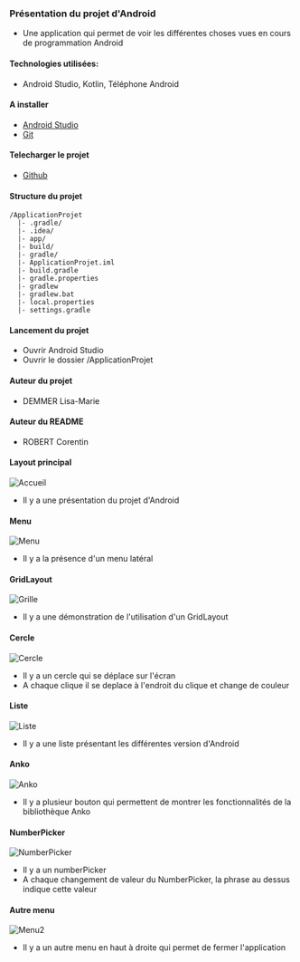 ### Présentation du projet d'Android
* Une application qui permet de voir les différentes choses vues en cours de programmation Android

#### Technologies utilisées:
* Android Studio, Kotlin, Téléphone Android

#### A installer
* [Android Studio](https://developer.android.com/studio/)
* [Git](https://git-scm.com/)

#### Telecharger le projet
* [Github](https://github.com/Haeliss/ApplicationProjet)

#### Structure du projet
```
/ApplicationProjet
  |- .gradle/
  |- .idea/
  |- app/
  |- build/
  |- gradle/
  |- ApplicationProjet.iml
  |- build.gradle
  |- gradle.properties
  |- gradlew
  |- gradlew.bat
  |- local.properties
  |- settings.gradle
```
#### Lancement du projet
* Ouvrir Android Studio
* Ouvrir le dossier /ApplicationProjet

#### Auteur du projet
* DEMMER Lisa-Marie

#### Auteur du README
* ROBERT Corentin

#### Layout principal
![Accueil](https://github.com/Haeliss/ApplicationProjet/blob/master/images_projet/layout_principal.PNG)

* Il y a une présentation du projet d'Android

#### Menu
![Menu](https://github.com/Haeliss/ApplicationProjet/blob/master/images_projet/Menu.PNG)

* Il y a la présence d'un menu latéral

#### GridLayout
![Grille](https://github.com/Haeliss/ApplicationProjet/blob/master/images_projet/gridlayout.PNG)

* Il y a une démonstration de l'utilisation d'un GridLayout

#### Cercle
![Cercle](https://github.com/Haeliss/ApplicationProjet/blob/master/images_projet/cercle.PNG)

* Il y a un cercle qui se déplace sur l'écran
* A chaque clique il se deplace à l'endroit du clique et change de couleur

#### Liste
![Liste](https://github.com/Haeliss/ApplicationProjet/blob/master/images_projet/liste.PNG)

* Il y a une liste présentant les différentes version d'Android

#### Anko
![Anko](https://github.com/Haeliss/ApplicationProjet/blob/master/images_projet/anko.PNG)

* Il y a plusieur bouton qui permettent de montrer les fonctionnalités de la bibliothèque Anko

#### NumberPicker
![NumberPicker](https://github.com/Haeliss/ApplicationProjet/blob/master/images_projet/numberpicker.PNG)

* Il y a un numberPicker
* A chaque changement de valeur du NumberPicker, la phrase au dessus indique cette valeur

#### Autre menu
![Menu2](https://github.com/Haeliss/ApplicationProjet/blob/master/images_projet/autremenu.PNG)

* Il y a un autre menu en haut à droite qui permet de fermer l'application

